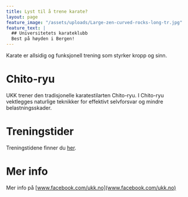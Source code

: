 ```yaml
---
title: Lyst til å trene karate?
layout: page
feature_image: "/assets/uploads/Large-zen-curved-rocks-long-tr.jpg"
feature_text: |
  ## Universitetets karateklubb
  Best på høyden i Bergen!
---
```


Karate er allsidig og funksjonell trening som styrker kropp og sinn.

# Chito-ryu

UKK trener den tradisjonelle karatestilarten Chito-ryu. I Chito-ryu vektlegges naturlige teknikker for effektivt selvforsvar og mindre belastningsskader.

# Treningstider
Treningstidene finner du [her](/treningstider/).

# Mer info

Mer info på [www.facebook.com/ukk.no](www.facebook.com/ukk.no)

